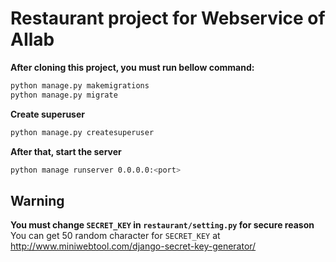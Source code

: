 # Restaurant project for Webservice of AIlab

**After cloning this project, you must run bellow command:**
```bash
python manage.py makemigrations  
python manage.py migrate
```
**Create superuser**
```bash
python manage.py createsuperuser
```
**After that, start the server**
```bash
python manage runserver 0.0.0.0:<port>
```
## Warning
**You must change `SECRET_KEY` in `restaurant/setting.py` for secure reason**  
You can get 50 random character for `SECRET_KEY` at http://www.miniwebtool.com/django-secret-key-generator/